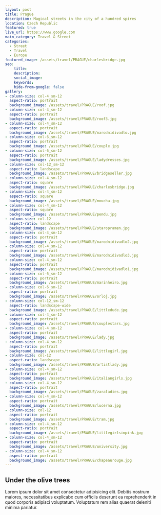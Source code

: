 ```yaml
---
layout: post
title: Prague
description: Magical streets in the city of a hundred spires
location: Czech Republic
featured: true
live_url: https://www.google.com
main_category: Travel & Street
categories:
  - Street
  - Travel
  - Europe
featured_image: /assets/travel/PRAGUE/charlesbridge.jpg
seo:
    title:
    description:
    social_image:
    keywords:
    hide-from-google: false 
gallery:
- column-size: col-4_sm-12
  aspect-ratio: portrait
  background_image: /assets/travel/PRAGUE/roof.jpg
- column-size: col-4_sm-12
  aspect-ratio: portrait
  background_image: /assets/travel/PRAGUE/roof3.jpg
- column-size: col-4_sm-12
  aspect-ratio: portrait
  background_image: /assets/travel/PRAGUE/narodnidivadlo.jpg
- column-size: col-6_sm-12
  aspect-ratio: portrait
  background_image: /assets/travel/PRAGUE/couple.jpg
- column-size: col-6_sm-12
  aspect-ratio: portrait
  background_image: /assets/travel/PRAGUE/ladydresses.jpg
- column-size: col-12_sm-12
  aspect-ratio: landscape
  background_image: /assets/travel/PRAGUE/bridgeseller.jpg
- column-size: col-4_sm-12
  aspect-ratio: square
  background_image: /assets/travel/PRAGUE/charlesbridge.jpg
- column-size: col-4_sm-12
  aspect-ratio: square
  background_image: /assets/travel/PRAGUE/moucha.jpg
- column-size: col-4_sm-12
  aspect-ratio: square
  background_image: /assets/travel/PRAGUE/pendu.jpg
- column-size: col-12
  aspect-ratio: landscape
  background_image: /assets/travel/PRAGUE/staropramen.jpg
- column-size: col-4_sm-12
  aspect-ratio: portrait
  background_image: /assets/travel/PRAGUE/narodnidivadlo2.jpg
- column-size: col-4_sm-12
  aspect-ratio: portrait
  background_image: /assets/travel/PRAGUE/narodnidivadlo3.jpg
- column-size: col-4_sm-12
  aspect-ratio: portrait
  background_image: /assets/travel/PRAGUE/narodnidivadlo1.jpg
- column-size: col-6_sm-12
  aspect-ratio: portrait
  background_image: /assets/travel/PRAGUE/marinheiro.jpg
- column-size: col-6_sm-12
  aspect-ratio: portrait
  background_image: /assets/travel/PRAGUE/orloj.jpg
- column-size: col-12_sm-12
  aspect-ratio: landscape-wide
  background_image: /assets/travel/PRAGUE/littledude.jpg
- column-size: col-4_sm-12
  aspect-ratio: portrait
  background_image: /assets/travel/PRAGUE/couplestars.jpg
- column-size: col-4_sm-12
  aspect-ratio: portrait
  background_image: /assets/travel/PRAGUE/lady.jpg
- column-size: col-4_sm-12
  aspect-ratio: portrait
  background_image: /assets/travel/PRAGUE/littlegirl.jpg
- column-size: col-12
  aspect-ratio: landscape
  background_image: /assets/travel/PRAGUE/artistlady.jpg
- column-size: col-4_sm-12
  aspect-ratio: portrait
  background_image: /assets/travel/PRAGUE/italiangirls.jpg
- column-size: col-4_sm-12
  aspect-ratio: portrait
  background_image: /assets/travel/PRAGUE/zaraladies.jpg
- column-size: col-4_sm-12
  aspect-ratio: portrait
  background_image: /assets/travel/PRAGUE/lucerna.jpg
- column-size: col-12
  aspect-ratio: portrait
  background_image: /assets/travel/PRAGUE/tram.jpg
- column-size: col-4_sm-12
  aspect-ratio: portrait
  background_image: /assets/travel/PRAGUE/littlegirlsinpink.jpg
- column-size: col-4_sm-12
  aspect-ratio: portrait
  background_image: /assets/travel/PRAGUE/university.jpg
- column-size: col-4_sm-12
  aspect-ratio: portrait
  background_image: /assets/travel/PRAGUE/chapeaurouge.jpg
---
```


## Under the olive trees

Lorem ipsum dolor sit amet consectetur adipisicing elit. Debitis nostrum maiores, necessitatibus explicabo cum officiis deserunt ea reprehenderit in quod corporis adipisci voluptatum. Voluptatum rem alias quaerat deleniti minima pariatur.